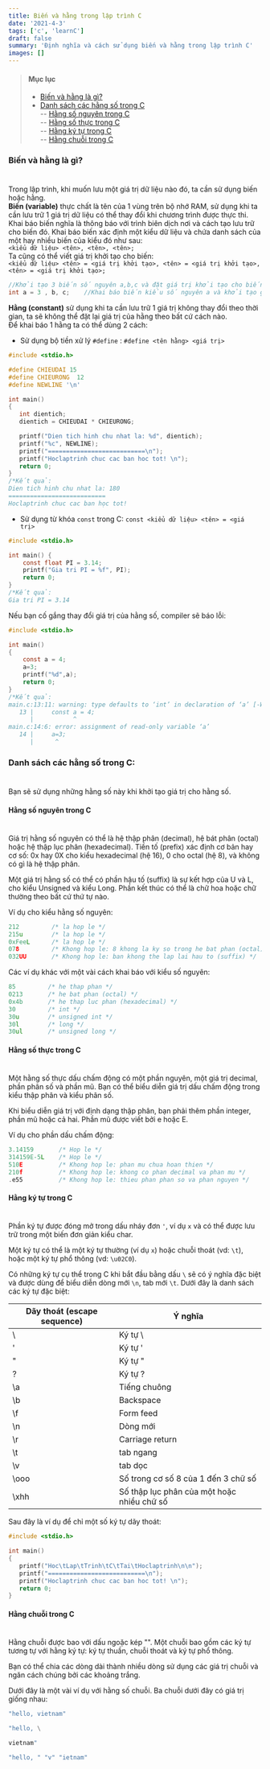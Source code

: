 ```yaml
---
title: Biến và hằng trong lập trình C
date: '2021-4-3'
tags: ['c', 'learnC']
draft: false
summary: 'Định nghĩa và cách sử dụng biến và hằng trong lập trình C'
images: []
---
```


> #### Mục lục
>
> - [Biến và hằng là gì?](#s1)<br/>
> - [Danh sách các hằng số trong C](#s2)<br/>
>   -- [Hằng số nguyên trong C](#s3)<br/>
>   -- [Hằng số thực trong C](#s4)<br/>
>   -- [Hằng ký tự trong C](#s5)<br/>
>   -- [Hằng chuỗi trong C](#s6)<br/>

### Biến và hằng là gì?<h1 id="s1"></h1>

Trong lập trình, khi muốn lưu một giá trị dữ liệu nào đó, ta cần sử dụng biến hoặc hằng.<br/>
**Biến (variable)** thực chất là tên của 1 vùng trên bộ nhớ RAM, sử dụng khi ta cần lưu trữ 1 giá trị dữ liệu có thể thay đổi khi chương trình được thực thi.
<br/>Khai báo biến nghĩa là thông báo với trình biên dịch nơi và cách tạo lưu trữ cho biến đó. Khai báo biến xác định một kiểu dữ liệu và chứa danh sách của một hay nhiều biến của kiểu đó như sau:
<br/>`<kiểu dữ liệu> <tên>, <tên>, <tên>;`
<br/>Ta cũng có thể viết giá trị khởi tạo cho biến:
<br/>`<kiểu dữ liệu> <tên> = <giá trị khởi tạo>, <tên> = <giá trị khởi tạo>, <tên> = <giá trị khởi tạo>;`

```c
//Khởi tạo 3 biến số nguyên a,b,c và đặt giá trị khởi tạo cho biến a = 3
int a = 3 , b, c;    //Khai báo biến kiểu số nguyên a và khởi tạo giá trị cho a bằng 3
```

**Hằng (constant)** sử dụng khi ta cần lưu trữ 1 giá trị không thay đổi theo thời gian, ta sẽ không thể đặt lại giá trị của hằng theo bất cứ cách nào.<br/>
Để khai báo 1 hằng ta có thể dùng 2 cách:<br/>

- Sử dụng bộ tiền xử lý `#define` : `#define <tên hằng> <giá trị>`

```c
#include <stdio.h>

#define CHIEUDAI 15
#define CHIEURONG  12
#define NEWLINE '\n'

int main()
{
   int dientich;
   dientich = CHIEUDAI * CHIEURONG;

   printf("Dien tich hinh chu nhat la: %d", dientich);
   printf("%c", NEWLINE);
   printf("===========================\n");
   printf("Hoclaptrinh chuc cac ban hoc tot! \n");
   return 0;
}
/*Kết quả:
Dien tich hinh chu nhat la: 180
===========================
Hoclaptrinh chuc cac ban học tot!
```

- Sử dụng từ khóa `const` trong C: `const <kiểu dữ liệu> <tên> = <giá trị>`

```c
#include <stdio.h>

int main() {
    const float PI = 3.14;
    printf("Gia tri PI = %f", PI);
    return 0;
}
/*Kết quả:
Gia tri PI = 3.14
```

Nếu bạn cố gắng thay đổi giá trị của hằng số, compiler sẽ báo lỗi:

```c
#include <stdio.h>

int main()
{
    const a = 4;
    a=3;
    printf("%d",a);
    return 0;
}
/*Kết quả:
main.c:13:11: warning: type defaults to ‘int’ in declaration of ‘a’ [-Wimplicit-int]
   13 |     const a = 4;
      |           ^
main.c:14:6: error: assignment of read-only variable ‘a’
   14 |     a=3;
      |      ^
```

### Danh sách các hằng số trong C:<h1 id="s2"></h1>

Bạn sẽ sử dụng những hằng số này khi khởi tạo giá trị cho hằng số.

#### Hằng số nguyên trong C<h1 id="s3"></h1>

Giá trị hằng số nguyên có thể là hệ thập phân (decimal), hệ bát phân (octal) hoặc hệ thập lục phân (hexadecimal). Tiền tố (prefix) xác định cơ bản hay cơ số: 0x hay 0X cho kiểu hexadecimal (hệ 16), 0 cho octal (hệ 8), và không có gì là hệ thập phân.

Một giá trị hằng số có thể có phần hậu tố (suffix) là sự kết hợp của U và L, cho kiểu Unsigned và kiểu Long. Phần kết thúc có thể là chữ hoa hoặc chữ thường theo bất cứ thứ tự nào.

Ví dụ cho kiểu hằng số nguyên:

```c
212         /* la hop le */
215u        /* la hop le */
0xFeeL      /* la hop le */
078         /* Khong hop le: 8 khong la ky so trong he bat phan (octal) */
032UU       /* Khong hop le: ban khong the lap lai hau to (suffix) */
```

Các ví dụ khác với một vài cách khai báo với kiểu số nguyên:

```c
85         /* he thap phan */
0213       /* he bat phan (octal) */
0x4b       /* he thap luc phan (hexadecimal) */
30         /* int */
30u        /* unsigned int */
30l        /* long */
30ul       /* unsigned long */
```

#### Hằng số thực trong C<h1 id="s4"></h1>

Một hằng số thực dấu chấm động có một phần nguyên, một giá trị decimal, phần phân số và phần mũ. Bạn có thể biểu diễn giá trị dấu chấm động trong kiểu thập phân và kiểu phân số.

Khi biểu diễn giá trị với định dạng thập phân, bạn phải thêm phần integer, phần mũ hoặc cả hai. Phần mũ được viết bởi e hoặc E.

Ví dụ cho phần dấu chấm động:

```c
3.14159       /* Hop le */
314159E-5L    /* Hop le */
510E          /* Khong hop le: phan mu chua hoan thien */
210f          /* Khong hop le: khong co phan decimal va phan mu */
.e55          /* Khong hop le: thieu phan phan so va phan nguyen */
```

#### Hằng ký tự trong C<h1 id="s5"></h1>

Phần ký tự được đóng mở trong dấu nháy đơn `'`, ví dụ `x` và có thể được lưu trữ trong một biến đơn giản kiểu char.

Một ký tự có thể là một ký tự thường (ví dụ `x`) hoặc chuỗi thoát (vd: `\t`), hoặc một ký tự phổ thông (vd: `\u02C0`).

Có những ký tự cụ thể trong C khi bắt đầu bằng dấu `\` sẽ có ý nghĩa đặc biệt và được dùng để biểu diễn dòng mới `\n`, tab mới `\t`. Dưới đây là danh sách các ký tự đặc biệt:

| Dãy thoát (escape sequence) | Ý nghĩa                                    |
| --------------------------- | ------------------------------------------ |
| \\                          | Ký tự \                                    |
| \'                          | Ký tự '                                    |
| \"                          | Ký tự "                                    |
| \?                          | Ký tự ?                                    |
| \a                          | Tiếng chuông                               |
| \b                          | Backspace                                  |
| \f                          | Form feed                                  |
| \n                          | Dòng mới                                   |
| \r                          | Carriage return                            |
| \t                          | tab ngang                                  |
| \v                          | tab dọc                                    |
| \ooo                        | Số trong cơ số 8 của 1 đến 3 chữ số        |
| \xhh                        | Số thập lục phân của một hoặc nhiều chữ số |

Sau đây là ví dụ để chỉ một số ký tự dãy thoát:

```c
#include <stdio.h>

int main()
{
   printf("Hoc\tLap\tTrinh\tC\tTai\tHoclaptrinh\n\n");
   printf("===========================\n");
   printf("Hoclaptrinh chuc cac ban hoc tot! \n");
   return 0;
}
```

#### Hằng chuỗi trong C<h1 id="s6"></h1>

Hằng chuỗi được bao với dấu ngoặc kép "". Một chuỗi bao gồm các ký tự tương tự với hằng ký tự: ký tự thuần, chuỗi thoát và ký tự phổ thông.

Bạn có thể chia các dòng dài thành nhiều dòng sử dụng các giá trị chuỗi và ngăn cách chúng bởi các khoảng trắng.

Dưới đây là một vài ví dụ với hằng số chuỗi. Ba chuỗi dưới đây có giá trị giống nhau:

```c
"hello, vietnam"

"hello, \

vietnam"

"hello, " "v" "ietnam"
```
